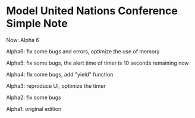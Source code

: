 # Model United Nations Conference Simple Note

Now: Alpha 6

Alpha6: fix some bugs and errors, optimize the use of memory

Alpha5: fix some bugs, the alert time of timer is 10 seconds remaining now

Alpha4: fix some bugs, add "yield" function

Alpha3: reproduce UI, optimize the timer

Alpha2: fix some bugs

Alpha1: original edition

